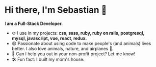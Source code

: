 # Hi there, I'm Sebastian 👋

**I am a Full-Stack Developer.**

- ⚙️ I use in my projects: **css, sass, ruby, ruby on rails, postgresql, mysql, javascript, vue, react, redux.**
- 😄 Passionate about using code to make people's (and animals) lives better. I also love animals, nature, and airplanes 🛫.
- 🛑 Can I help you out in your non-profit project? Let me know!
- 🛠 Fun fact: I built my mom's house.
